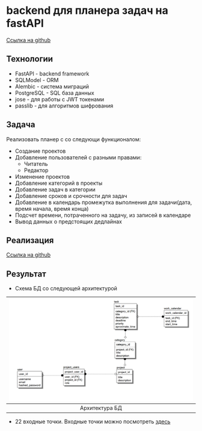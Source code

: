 # backend для планера задач на fastAPI

[Ссылка на github](https://github.com/VsevolodKozlov-git/ITMO_ICT_WebDevelopment_tools_2023-2024/tree/lab1/task1/LaboratoryPart)

## Технологии

* FastAPI - backend framework
* SQLModel - ORM
* Alembic - система миграций
* PostgreSQL - SQL база данных
* jose - для работы с JWT токенами
* passlib - для алгоритмов шифрования


## Задача

Реализовать планер с со следующи функционалом:

* Создание проектов
* Добавление пользователей с разными правами:
    * Читатель
    * Редактор
* Изменение проектов
* Добавление категорий в проекты
* Добавление задач в категории
* Добавление сроков и срочности для задач
* Добавление в календарь промежутка выполнения для задачи(дата,  время начала, время конца)
* Подсчет времени, потраченного на задачу, из записей в календаре
* Вывод данных о предстоящих дедлайнах


## Реализация
[Ссылка на github](https://github.com/VsevolodKozlov-git/ITMO_ICT_WebDevelopment_tools_2023-2024/tree/lab1/task1/LaboratoryPart)

## Результат
* Схема БД со следующей архитектурой


|![](static/db.png) |
|:--:|
|Архитектура БД|

* 22 входные точки. Входные точки можно посмотреть [здесь](https://github.com/VsevolodKozlov-git/ITMO_ICT_WebDevelopment_tools_2023-2024/blob/lab1/task1/LaboratoryPart/endpoints/endpoints.py)

